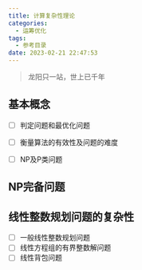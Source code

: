 ```yaml
---
title: 计算复杂性理论
categories:
  - 运筹优化
tags:
  - 参考目录
date: 2023-02-21 22:47:53
---
```

> 龙阳只一站，世上已千年


## 基本概念
 * [ ]  判定问题和最优化问题

 * [ ]  衡量算法的有效性及问题的难度
 * [ ]  NP及P类问题

## NP完备问题
 
## 线性整数规划问题的复杂性

 * [ ]  一般线性整数规划问题
 * [ ]  线性方程组的有界整数解问题
 * [ ]  线性背包问题
